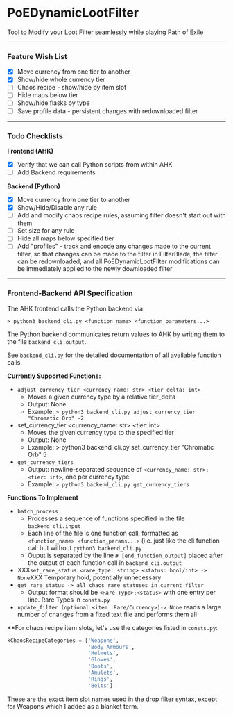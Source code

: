 # PoEDynamicLootFilter

Tool to Modify your Loot Filter seamlessly while playing Path of Exile

- - -

### Feature Wish List
 - [x] Move currency from one tier to another
 - [x] Show/hide whole currency tier
 - [ ] Chaos recipe - show/hide by item slot
 - [ ] Hide maps below tier
 - [ ] Show/hide flasks by type
 - [ ] Save profile data - persistent changes with redownloaded filter

- - -

### Todo Checklists

**Frontend (AHK)**
 - [x] Verify that we can call Python scripts from within AHK
 - [ ] Add Backend requirements

**Backend (Python)**
 - [x] Move currency from one tier to another
 - [x] Show/Hide/Disable any rule
 - [ ] Add and modify chaos recipe rules, assuming filter doesn't start out with them
 - [ ] Set size for any rule
 - [ ] Hide all maps below specified tier
 - [ ] Add "profiles" - track and encode any changes made to the current filter, so that changes can be made to the filter in FilterBlade, the filter can be redownloaded, and all PoEDynamicLootFilter modifications can be immediately applied to the newly downloaded filter 

- - -

### Frontend-Backend API Specification

The AHK frontend calls the Python backend via:
```
> python3 backend_cli.py <function_name> <function_parameters...>
```
The Python backend communicates return values to AHK by writing them to the file `backend_cli.output`.

See [`backend_cli.py`](https://github.com/Apollys/PoEDynamicLootFilter/blob/master/backend_cli.py) for the detailed documentation of all available function calls.

**Currently Supported Functions:**
  - `adjust_currency_tier <currency_name: str> <tier_delta: int>`
    - Moves a given currency type by a relative tier_delta
    - Output: None
    - Example: `> python3 backend_cli.py adjust_currency_tier "Chromatic Orb" -2`
  - set_currency_tier <currency_name: str> <tier: int>
    - Moves the given currency type to the specified tier
    - Output: None
    - Example: > python3 backend_cli.py set_currency_tier "Chromatic Orb" 5
  - `get_currency_tiers`
    - Output: newline-separated sequence of `<currency_name: str>;<tier: int>`, one per currency type
    - Example: `> python3 backend_cli.py get_currency_tiers`

**Functions To Implement**
 - `batch_process`
   - Processes a sequence of functions specified in the file `backend_cli.input`
   - Each line of the file is one function call, formatted as `<function_name> <function_params...>` (i.e. just like the cli function call but without `python3 backend_cli.py `
   - Ouput is separated by the line `# [end_function_output]` placed after the output of each function call in `backend_cli.output`
 - XXX`set_rare_status <rare_type: string> <status: bool/int> -> None`XXX Temporary hold, potentially unnecessary
 - `get_rare_status -> all chaos rare statuses in current filter`
     + Output format should be `<Rare Type>;<status>` with one entry per line. Rare Types in `consts.py`
 - `update_filter (optional <item :Rare/Currency>)-> None` reads a large number of changes from a fixed text file and performs them all

\*\*For chaos recipe item slots, let's use the categories listed in `consts.py`:
```python
kChaosRecipeCategories = ['Weapons',
                          'Body Armours',
                          'Helmets',
                          'Gloves',
                          'Boots',
                          'Amulets',
                          'Rings',
                          'Belts']
```
These are the exact item slot names used in the drop filter syntax, except for Weapons which I added as a blanket term.

